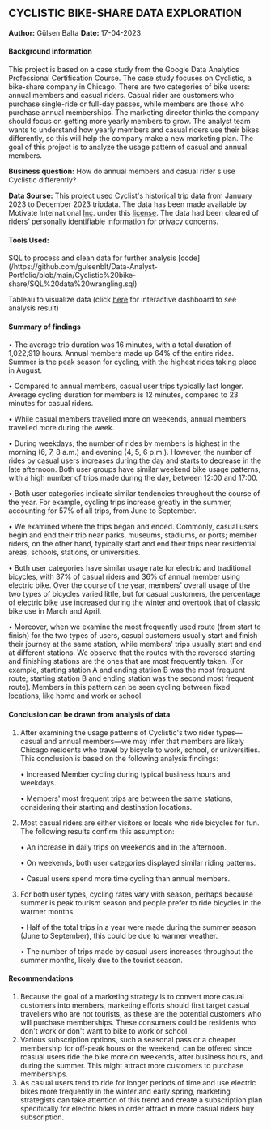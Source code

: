 	
<h2>CYCLISTIC BIKE-SHARE DATA EXPLORATION</h2>

**Author:** Gülsen Balta **Date:** 17-04-2023

<h4>Background information</h4>

This project is based on a case study from the Google Data Analytics Professional Certification Course. The case study focuses on Cyclistic, a bike-share company in Chicago. There are two categories of bike users: annual members and casual riders.  Casual rider are customers who purchase single-ride or full-day passes, while members are those who purchase annual memberships. The marketing director thinks the company should focus on getting more yearly members to grow.  The analyst team wants to understand how yearly members and casual riders use their bikes differently, so this will help the company make a new marketing plan. The goal of this project is to analyze the usage pattern of casual and annual members.

**Business question:** How do annual members and casual rider s use Cyclistic differently?

**Data Sourse:** This project used Cyclist's historical trip data from January 2023 to December 2023 tripdata. The data has been made available by Motivate International [Inc](https://divvy-tripdata.s3.amazonaws.com/index.html). under this [license](https://divvybikes.com/data-license-agreement). The data had been cleared of riders’ personally identifiable information for privacy concerns.


<h4>Tools Used:</h4>

<p>SQL to process and clean data for further analysis [code](/https://github.com/gulsenblt/Data-Analyst-Portfolio/blob/main/Cyclistic%20bike-share/SQL%20data%20wrangling.sql) </p>


Tableau to visualize data (click [here](https://public.tableau.com/views/CyclisticBikeShare_17131724330590/Dashboard1?:language=en-US&:sid=&:display_count=n&:origin=viz_share_link) for interactive dashboard to see analysis result)

<h4>Summary of findings</h4>

<p>•	The average trip duration was 16 minutes, with a total duration of 1,022,919 hours. Annual members made up 64% of the entire rides. Summer is the peak season for cycling, with the highest rides taking place in August.</p>
<p>•	Compared to annual members, casual user trips typically last longer. Average cycling duration for members is 12 minutes, compared to 23 minutes for casual riders.</p>
<p>•	While casual members travelled more on weekends, annual members travelled more during the week.</p>
<p>•	During weekdays, the number of rides by members is highest in the morning (6, 7, 8 a.m.) and evening (4, 5, 6 p.m.). However, the number of rides by casual users increases during the day and starts to decrease in the late afternoon. Both user groups have similar weekend bike usage patterns, with a high number of trips made during the day, between 12:00 and 17:00.</p>
<p>•	 Both user categories indicate similar tendencies throughout the course of the year. For example, cycling trips increase greatly in the summer, accounting for 57% of all trips, from June to September.</p> 
<p>•	We examined where the trips began and ended. Commonly, casual users begin and end their trip near parks, museums, stadiums, or ports; member riders, on the other hand, typically start and end their trips near residential areas, schools, stations, or universities.</p>
<p>•	Both user categories have similar usage rate for electric and traditional bicycles, with 37% of casual riders and 36% of annual member using electric bike. Over the course of the year, members' overall usage of the two types of bicycles varied little, but for casual customers, the percentage of electric bike use increased during the winter and overtook that of classic bike use in March and April.</p>
<p>•	Moreover, when we examine the most frequently used route (from start to finish) for the two types of users, casual customers usually start and finish their journey at the same station, while members' trips usually start and end at different stations. We observe that the routes with the reversed starting and finishing stations are the ones that are most frequently taken. (For example, starting station A and ending station B was the most frequent route; starting station B and ending station was the second most frequent route). Members in this pattern can be seen cycling between fixed locations, like home and work or school.</p>

<h4>Conclusion can be drawn from analysis of data</h4>
 
1.	After examining the usage patterns of Cyclistic's two rider types—casual and annual members—we may infer that members are likely Chicago residents who travel by bicycle to work, school, or universities. This conclusion is based on the following analysis findings:
	<p>•	Increased Member cycling during typical business hours and weekdays.</p>
	<p>•	Members' most frequent trips are between the same stations, considering their starting and destination locations.</p>
2.	Most casual riders are either visitors or locals who ride bicycles for fun. The following results confirm this assumption:
	<p>•	An increase in daily trips on weekends and in the afternoon.</p> 
	<p>•	On weekends, both user categories displayed similar riding patterns.</p> 
	<p>•	Casual users spend more time cycling than annual members.</p>
3.	For both user types, cycling rates vary with season, perhaps because summer is peak tourism season and people prefer to ride bicycles in the warmer months.
	<p>•	Half of the total trips in a year were made during the summer season (June to September), this could be due to warmer weather.</p>
	<p>•	The number of trips made by casual users increases throughout the summer months, likely due to the tourist season.</p>

<h4>Recommendations</h4>

1.	Because the goal of a marketing strategy is to convert more casual customers into members, marketing efforts should first target casual travellers who are not tourists, as these are the potential customers who will purchase memberships. These consumers could be residents who don't work or don't want to bike to work or school.
2.	Various subscription options, such a seasonal pass or a cheaper membership for off-peak hours or the weekend, can be offered since rcasual users ride the bike more on weekends, after business hours, and during the summer. This might attract more customers to purchase memberships. 
3.	As casual users tend to ride for longer periods of time and use electric bikes more frequently in the winter and early spring, marketing strategists can take attention of this trend and create a subscription plan specifically for electric bikes in order attract in more casual riders buy subscription.

  

